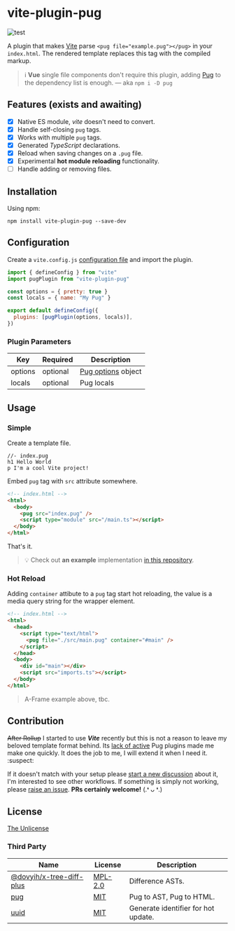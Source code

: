 # vite-plugin-pug

![test](https://github.com/SubZtep/vite-plugin-pug/workflows/npm%20test/badge.svg)

A plugin that makes [Vite](https://vitejs.dev/) parse `<pug file="example.pug"></pug>` in your `index.html`. The rendered template replaces this tag with the compiled markup.

> :information_source: **Vue** single file components don't require this plugin, adding [Pug](https://www.npmjs.com/package/pug) to the dependency list is enough. — aka `npm i -D pug`

## Features (exists and awaiting)

- [x] Native ES module, _vite_ doesn't need to convert.
- [x] Handle self-closing `pug` tags.
- [x] Works with multiple `pug` tags.
- [x] Generated _TypeScript_ declarations.
- [x] Reload when saving changes on a `.pug` file.
- [x] Experimental **hot module reloading** functionality.
- [ ] Handle adding or removing files.

## Installation

Using npm:

```console
npm install vite-plugin-pug --save-dev
```

## Configuration

Create a `vite.config.js` [configuration file](https://vitejs.dev/config/) and import the plugin.

```js
import { defineConfig } from "vite"
import pugPlugin from "vite-plugin-pug"

const options = { pretty: true }
const locals = { name: "My Pug" }

export default defineConfig({
  plugins: [pugPlugin(options, locals)],
})
```

### Plugin Parameters

| Key     | Required | Description                                                        |
| ------- | -------- | ------------------------------------------------------------------ |
| options | optional | [Pug options](https://pugjs.org/api/reference.html#options) object |
| locals  | optional | Pug locals                                                         |

## Usage

### Simple

Create a template file.

```pug
//- index.pug
h1 Hello World
p I'm a cool Vite project!
```

Embed `pug` tag with `src` attribute somewhere.

```html
<!-- index.html -->
<html>
  <body>
    <pug src="index.pug" />
    <script type="module" src="/main.ts"></script>
  </body>
</html>
```

That's it.

> :bulb: Check out **an example** implementation [in this repository](https://github.com/SubZtep/css-tetris-3d).

### Hot Reload

Adding `container` attibute to a `pug` tag start hot reloading, the value is a media query string for the wrapper element.

```html
<!-- index.html -->
<html>
  <head>
    <script type="text/html">
      <pug file="./src/main.pug" container="#main" />
    </script>
  </head>
  <body>
    <div id="main"></div>
    <script src="imports.ts"></script>
  </body>
</html>
```

> A-Frame example above, tbc.

## Contribution

~~After Rollup~~ I started to use _**Vite**_ recently but this is not a reason to leave my beloved template format behind. Its [lack of active](https://github.com/marlonmarcello/vite-plugin-pug) Pug plugins made me make one quickly. It does the job to me, I will extend it when I need it. :suspect:

If it doesn't match with your setup please [start a new discussion](https://github.com/SubZtep/vite-plugin-pug/discussions/new) about it, I'm interested to see other workflows. If something is simply not working, please [raise an issue](https://github.com/SubZtep/vite-plugin-pug/issues/new). **PRs certainly welcome!** (.❛ ᴗ ❛.)

## License

[The Unlicense](LICENSE)

### Third Party

| Name                                                                   | License                                                                   | Description                         |
| ---------------------------------------------------------------------- | ------------------------------------------------------------------------- | ----------------------------------- |
| [@dovyih/x-tree-diff-plus](https://github.com/yidafu/x-tree-diff-plus) | [MPL-2.0](https://github.com/yidafu/x-tree-diff-plus/blob/master/LICENSE) | Difference ASTs.                    |
| [pug](https://github.com/pugjs/pug)                                    | [MIT](https://github.com/pugjs/pug#license)                               | Pug to AST, Pug to HTML.            |
| [uuid](https://github.com/uuidjs/uuid)                                 | [MIT](https://github.com/uuidjs/uuid/blob/master/LICENSE.md)              | Generate identifier for hot update. |

